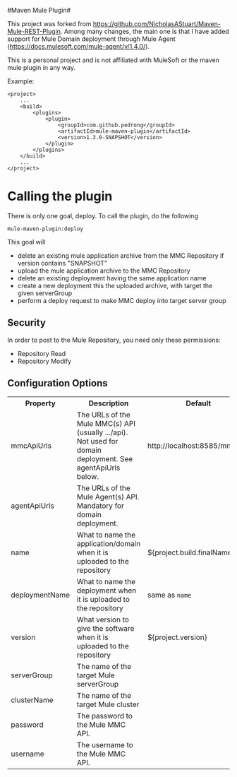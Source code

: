 #Maven Mule Plugin#

This project was forked from https://github.com/NicholasAStuart/Maven-Mule-REST-Plugin. Among many changes, the main one is that I have added support for Mule Domain deployment through Mule Agent (https://docs.mulesoft.com/mule-agent/v/1.4.0/).

This is a personal project and is not affiliated with MuleSoft or the maven mule plugin in any way.

Example:

	<project>
		...
		<build>
			<plugins>
				<plugin>
					<groupId>com.github.pedrong</groupId>
					<artifactId>mule-maven-plugin</artifactId>
					<version>1.3.0-SNAPSHOT</version>
				</plugin>
			</plugins>
		</build>
		...
	</project>

# Calling the plugin #

There is only one goal, deploy. To call the plugin, do the following

	mule-maven-plugin:deploy
	
This goal will
*   delete an existing mule application archive from the MMC Repository if version contains "SNAPSHOT"
*	upload the mule application archive to the MMC Repository
*	delete an existing deployment having the same application name
*	create a new deployment this the uploaded archive, with target the given serverGroup
*	perform a deploy request to make MMC deploy into target server group

## Security ##
In order to post to the Mule Repository, you need only these permissions:

*	Repository Read 
*	Repository Modify

## Configuration Options ##
<table>
	<tr>
		<th>Property
		<th>Description
		<th>Default
<tr>
	<td>
		mmcApiUrls
	<td>
		The URLs of the Mule MMC(s) API (usually .../api). Not used for domain deployment. See agentApiUrls below.
	<td>
		http://localhost:8585/mmc/api
<tr>
	<td>
		agentApiUrls
	<td>
		The URLs of the Mule Agent(s) API. Mandatory for domain deployment.
	<td>

<tr>
	<td>
		name
	<td>
		What to name the application/domain when it is uploaded to the repository
	<td>
		${project.build.finalName}
<tr>
	<td>
		deploymentName
	<td>
		What to name the deployment when it is uploaded to the repository
	<td>
		same as <code>name</code>
<tr>
	<td>
		version
	<td>
		What version to give the software when it is uploaded to the repository
	<td>
		${project.version}
<tr>
	<td>
		serverGroup
	<td>
		The name of the target Mule serverGroup
	<td>
<tr>
	<td>
		clusterName
	<td>
		The name of the target Mule cluster
	<td>
<tr>
	<td>
		password
	<td>
		The password to the Mule MMC API.
	<td>
<tr>
	<td>
		username
	<td>
		The username to the Mule MMC API.
	<td>
</table> 
